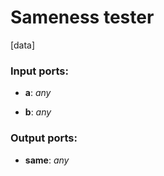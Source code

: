 # Sameness tester

[data]

### Input ports:

* __a__: _any_



* __b__: _any_



### Output ports:

* __same__: _any_



